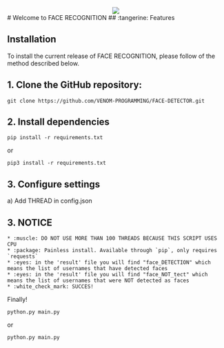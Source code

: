 <div align="center">
  <img src="https://www.thestoryoftexas.com/upload/images/events/movies/venomwisp-banner.png">
</div>
# Welcome to FACE RECOGNITION
##  :tangerine: Features

## Installation

To install the current release of FACE RECOGNITION, please follow of the method described below.


## 1. Clone the GitHub repository:

```shell
git clone https://github.com/VENOM-PROGRAMMING/FACE-DETECTOR.git
```

## 2. Install dependencies

```shell
pip install -r requirements.txt
```
or
```shell
pip3 install -r requirements.txt
```

## 3. Configure settings

  a) Add THREAD  in config.json
  

## 3. NOTICE
    * :muscle: DO NOT USE MORE THAN 100 THREADS BECAUSE THIS SCRIPT USES CPU
    * :package: Painless install. Available through `pip`, only requires `requests`
    * :eyes: in the 'result' file you will find "face_DETECTION" which means the list of usernames that have detected faces
    * :eyes: in the 'result' file you will find "face_NOT_tect" which means the list of usernames that were NOT detected as faces
    * :white_check_mark: SUCCES! 

Finally!

```shell
python.py main.py
```
or
```shell
python.py main.py
```




